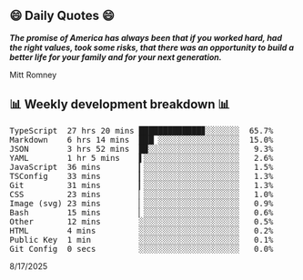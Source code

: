 ## 😄 Daily Quotes 😄

_**The promise of America has always been that if you worked hard, had the right values, took some risks, that there was an opportunity to build a better life for your family and for your next generation.**_

Mitt Romney



## 📊 Weekly development breakdown 📊

<pre>TypeScript  27 hrs 20 mins █████████████▊░░░░░░░  65.7%
Markdown    6 hrs 14 mins  ███▏░░░░░░░░░░░░░░░░░  15.0%
JSON        3 hrs 52 mins  █▉░░░░░░░░░░░░░░░░░░░   9.3%
YAML        1 hr 5 mins    ▌░░░░░░░░░░░░░░░░░░░░   2.6%
JavaScript  36 mins        ▎░░░░░░░░░░░░░░░░░░░░   1.5%
TSConfig    33 mins        ▎░░░░░░░░░░░░░░░░░░░░   1.3%
Git         31 mins        ▎░░░░░░░░░░░░░░░░░░░░   1.3%
CSS         23 mins        ▏░░░░░░░░░░░░░░░░░░░░   1.0%
Image (svg) 23 mins        ▏░░░░░░░░░░░░░░░░░░░░   0.9%
Bash        15 mins        ▏░░░░░░░░░░░░░░░░░░░░   0.6%
Other       12 mins        ░░░░░░░░░░░░░░░░░░░░░   0.5%
HTML        4 mins         ░░░░░░░░░░░░░░░░░░░░░   0.2%
Public Key  1 min          ░░░░░░░░░░░░░░░░░░░░░   0.1%
Git Config  0 secs         ░░░░░░░░░░░░░░░░░░░░░   0.0%</pre>

8/17/2025